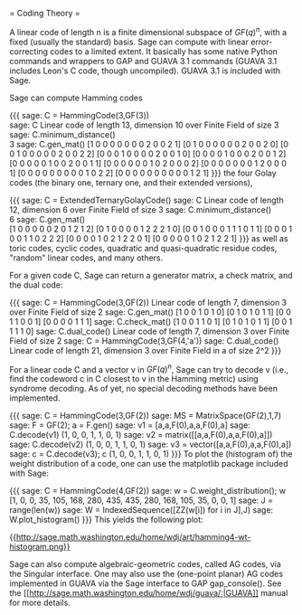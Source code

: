 = Coding Theory =

A linear code of length n  is a finite dimensional subspace of $GF(q)^n$, with a fixed (usually the standard) basis. Sage can compute with linear error-correcting codes to a limited extent. It basically has some native Python commands and wrappers to GAP and GUAVA 3.1 commands (GUAVA 3.1 includes Leon's C code, though uncompiled). GUAVA 3.1 is included with Sage.

Sage can compute Hamming codes

{{{
sage: C = HammingCode(3,GF(3))   
sage: C
Linear code of length 13, dimension 10 over Finite Field of size 3
sage: C.minimum_distance()     
3
sage: C.gen_mat()
    [1 0 0 0 0 0 0 0 2 0 0 2 1]
    [0 1 0 0 0 0 0 0 2 0 0 2 0]
    [0 0 1 0 0 0 0 0 2 0 0 2 2]
    [0 0 0 1 0 0 0 0 2 0 0 1 0]
    [0 0 0 0 1 0 0 0 2 0 0 1 2]
    [0 0 0 0 0 1 0 0 2 0 0 1 1]
    [0 0 0 0 0 0 1 0 2 0 0 0 2]
    [0 0 0 0 0 0 0 1 2 0 0 0 1]
    [0 0 0 0 0 0 0 0 0 1 0 2 2]
    [0 0 0 0 0 0 0 0 0 0 1 2 1]
}}}
the four Golay codes (the binary one, ternary one, and their extended versions),

{{{
sage: C = ExtendedTernaryGolayCode() 
sage: C
Linear code of length 12, dimension 6 over Finite Field of size 3
sage: C.minimum_distance()               
6
sage: C.gen_mat()               
    [1 0 0 0 0 0 2 0 1 2 1 2]
    [0 1 0 0 0 0 1 2 2 2 1 0]
    [0 0 1 0 0 0 1 1 1 0 1 1]
    [0 0 0 1 0 0 1 1 0 2 2 2]
    [0 0 0 0 1 0 2 1 2 2 0 1]
    [0 0 0 0 0 1 0 2 1 2 2 1]
}}}
as well as toric codes, cyclic codes, quadratic and quasi-quadratic residue codes, "random" linear codes, and many others. 

For a given code C, Sage can return a generator matrix, a check matrix, and the dual code:

{{{
sage: C = HammingCode(3,GF(2))
Linear code of length 7, dimension 3 over Finite Field of size 2
sage: C.gen_mat()
   [1 0 0 1 0 1 0]
   [0 1 0 1 0 1 1]
   [0 0 1 1 0 0 1]
   [0 0 0 0 1 1 1]
sage: C.check_mat()
   [1 0 0 1 1 0 1]
   [0 1 0 1 0 1 1]
   [0 0 1 1 1 1 0]
sage: C.dual_code()
Linear code of length 7, dimension 3 over Finite Field of size 2
sage: C = HammingCode(3,GF(4,'a'))
sage: C.dual_code()
Linear code of length 21, dimension 3 over Finite Field in a of size 2^2
}}}

For a linear code C and a vector v in $GF(q)^n$, Sage can try to decode v (i.e., find the codeword c in C closest to v in the Hamming metric) using syndrome decoding. As of yet, no special decoding methods have been implemented.


{{{
sage: C = HammingCode(3,GF(2))
sage: MS = MatrixSpace(GF(2),1,7)
sage: F = GF(2); a = F.gen()
sage: v1 = [a,a,F(0),a,a,F(0),a]
sage: C.decode(v1)
(1, 0, 0, 1, 1, 0, 1)
sage: v2 = matrix([[a,a,F(0),a,a,F(0),a]])
sage: C.decode(v2)
(1, 0, 0, 1, 1, 0, 1)
sage: v3 = vector([a,a,F(0),a,a,F(0),a])
sage: c = C.decode(v3); c
(1, 0, 0, 1, 1, 0, 1)
}}}
To plot the (histogram of) the weight distribution of a code, one can use the matplotlib package included with Sage:

{{{
sage: C = HammingCode(4,GF(2))
sage: w = C.weight_distribution(); w
[1, 0, 0, 35, 105, 168, 280, 435, 435, 280, 168, 105, 35, 0, 0, 1]
sage: J = range(len(w))
sage: W = IndexedSequence([ZZ(w[i]) for i in J],J)
sage: W.plot_histogram()
}}}
This yields the following plot:

{{http://sage.math.washington.edu/home/wdj/art/hamming4-wt-histogram.png}}

Sage can also compute algebraic-geometric codes, called AG codes, via the Singular interface. One may also use the (one-point planar) AG codes implemented in GUAVA via the Sage interface to GAP gap_console(). See the [[http://sage.math.washington.edu/home/wdj/guava/:|GUAVA]] manual for more details.
